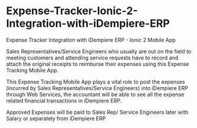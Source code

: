 # Expense-Tracker-Ionic-2-Integration-with-iDempiere-ERP
Expense Tracker Integration with iDempiere ERP - Ionic 2 Mobile App

Sales Representatives/Service Engineers who usually are out on the field to meeting customers and attending service requests have to record and attach the original receipts to reimburse their expenses using this Expense Tracking Mobile App. 

This Expense Tracking Mobile App plays a vital role to post the expenses (incurred by Sales Representatives/Service Engineers) into iDempiere ERP through Web Services, the accountant will be able to see all the expense related financial transactions in iDempiere ERP.

Approved Expenses will be paid to Sales Rep/ Service Engineers later with Salary or separately from iDempiere ERP
